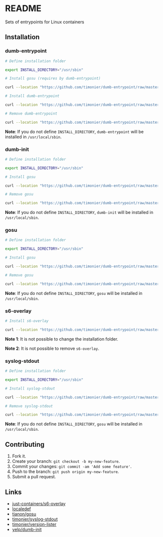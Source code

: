 # README

Sets of entrypoints for Linux containers

## Installation

### dumb-entrypoint

```sh
# Define installation folder

export INSTALL_DIRECTORY="/usr/sbin"

# Install gosu (requires by dumb-entrypoint)

curl --location "https://github.com/timonier/dumb-entrypoint/raw/master/src/gosu/installer" | sh -s -- install

# Install dumb-entrypoint

curl --location "https://github.com/timonier/dumb-entrypoint/raw/master/src/dumb-entrypoint/installer" | sh -s -- install

# Remove dumb-entrypoint

curl --location "https://github.com/timonier/dumb-entrypoint/raw/master/src/dumb-entrypoint/installer" | sh -s -- uninstall
```

__Note__: If you do not define `INSTALL_DIRECTORY`, `dumb-entrypoint` will be installed in `/usr/local/sbin`.

### dumb-init

```sh
# Define installation folder

export INSTALL_DIRECTORY="/usr/sbin"

# Install gosu

curl --location "https://github.com/timonier/dumb-entrypoint/raw/master/src/dumb-init/installer" | sh -s -- install

# Remove gosu

curl --location "https://github.com/timonier/dumb-entrypoint/raw/master/src/dumb-init/installer" | sh -s -- uninstall
```

__Note__: If you do not define `INSTALL_DIRECTORY`, `dumb-init` will be installed in `/usr/local/sbin`.

### gosu

```sh
# Define installation folder

export INSTALL_DIRECTORY="/usr/sbin"

# Install gosu

curl --location "https://github.com/timonier/dumb-entrypoint/raw/master/src/gosu/installer" | sh -s -- install

# Remove gosu

curl --location "https://github.com/timonier/dumb-entrypoint/raw/master/src/gosu/installer" | sh -s -- uninstall
```

__Note__: If you do not define `INSTALL_DIRECTORY`, `gosu` will be installed in `/usr/local/sbin`.

### s6-overlay

```sh
# Install s6-overlay

curl --location "https://github.com/timonier/dumb-entrypoint/raw/master/src/s6-overlay/installer" | sh -s -- install
```

__Note 1__: It is not possible to change the installation folder.

__Note 2__: It is not possible to remove `s6-overlay`.

### syslog-stdout

```sh
# Define installation folder

export INSTALL_DIRECTORY="/usr/sbin"

# Install syslog-stdout

curl --location "https://github.com/timonier/dumb-entrypoint/raw/master/src/syslog-stdout/installer" | sh -s -- install

# Remove syslog-stdout

curl --location "https://github.com/timonier/dumb-entrypoint/raw/master/src/syslog-stdout/installer" | sh -s -- uninstall
```

__Note__: If you do not define `INSTALL_DIRECTORY`, `gosu` will be installed in `/usr/local/sbin`.

## Contributing

1. Fork it.
2. Create your branch: `git checkout -b my-new-feature`.
3. Commit your changes: `git commit -am 'Add some feature'`.
4. Push to the branch: `git push origin my-new-feature`.
5. Submit a pull request.

## Links

* [just-containers/s6-overlay](https://github.com/just-containers/s6-overlay)
* [localedef](http://manpages.ubuntu.com/manpages/latest/man1/localedef.1.html)
* [tianon/gosu](https://github.com/tianon/gosu)
* [timonier/syslog-stdout](https://github.com/timonier/syslog-stdout)
* [timonier/version-lister](https://github.com/timonier/version-lister)
* [yelp/dumb-init](https://github.com/Yelp/dumb-init)
